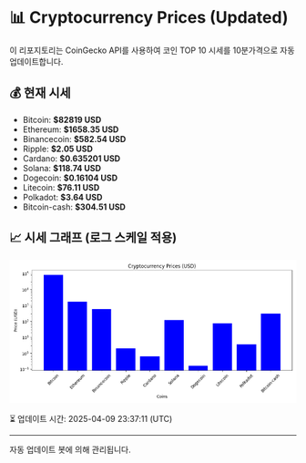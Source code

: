 
# 📊 Cryptocurrency Prices (Updated)

이 리포지토리는 CoinGecko API를 사용하여 코인 TOP 10 시세를 10분가격으로 자동 업데이트합니다.

## 💰 현재 시세
- Bitcoin: **$82819 USD**
- Ethereum: **$1658.35 USD**
- Binancecoin: **$582.54 USD**
- Ripple: **$2.05 USD**
- Cardano: **$0.635201 USD**
- Solana: **$118.74 USD**
- Dogecoin: **$0.16104 USD**
- Litecoin: **$76.11 USD**
- Polkadot: **$3.64 USD**
- Bitcoin-cash: **$304.51 USD**

## 📈 시세 그래프 (로그 스케일 적용)
![Crypto Prices](crypto_prices.png)

⏳ 업데이트 시간: 2025-04-09 23:37:11 (UTC)

---
자동 업데이트 봇에 의해 관리됩니다.
